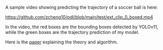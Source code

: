 A sample video showing predicting the trajectory of a soccer ball is here:

https://github.com/zcheng10/pdl/blob/main/test/ext_clip_0_boxed.mp4

In the video, the red boxes are the bounding boxes detected by YOLOv11, while the green boxes are the trajectory prediction of my model.

Here is the [paper](https://github.com/zcheng10/pdl/blob/main/theory/trajectory.pdf) explaining the theory and algorithm.
